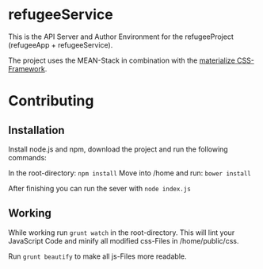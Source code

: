 # refugeeService

This is the API Server and Author Environment for the refugeeProject
(refugeeApp + refugeeService).

The project uses the MEAN-Stack in combination with the [materialize CSS-Framework](http://www.materializecss.com).

# Contributing

## Installation

Install node.js and npm, download the project and run the following commands:

In the root-directory: `npm install`
Move into /home and run: `bower install`

After finishing you can run the sever with `node index.js`

## Working

While working run `grunt watch` in the root-directory.
This will lint your JavaScript Code and minify all modified css-Files in /home/public/css.

Run `grunt beautify` to make all js-Files more readable.
